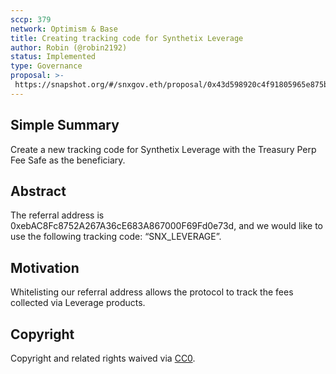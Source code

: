 ```yaml
---
sccp: 379
network: Optimism & Base
title: Creating tracking code for Synthetix Leverage
author: Robin (@robin2192)
status: Implemented
type: Governance
proposal: >-
 https://snapshot.org/#/snxgov.eth/proposal/0x43d598920c4f91805965e875bffb8a29ad4719b8c08fb6f4b24ef91d519843e0
---
```


## Simple Summary

Create a new tracking code for Synthetix Leverage with the Treasury Perp Fee Safe as the beneficiary.

## Abstract

The referral address is 0xebAC8Fc8752A267A36cE683A867000F69Fd0e73d, and we would like to use the following tracking code: “SNX_LEVERAGE”.

## Motivation

Whitelisting our referral address allows the protocol to track the fees collected via Leverage products.

## Copyright

Copyright and related rights waived via [CC0](https://creativecommons.org/publicdomain/zero/1.0/).
